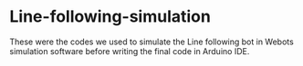 # Line-following-simulation
These were the codes we used to simulate the Line following bot in Webots simulation software before writing the final code in Arduino IDE.
